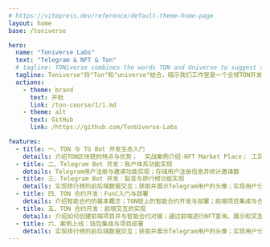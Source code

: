 ```yaml
---
# https://vitepress.dev/reference/default-theme-home-page
layout: home
base: /toniverse

hero:
  name: "Toniverse Labs"
  text: "Telegram & NFT & Ton"
  # tagline: TONiverse combines the words TON and Universe to suggest that our studio is a global center for TON development. Labs reflects our team's exploration of cutting-edge technologies and solutions.
  tagline: Toniverse"将"Ton"和"universe"结合，暗示我们工作室是一个全球TON开发的中心。"Labs"体现了我们团队在前沿技术和解决方案上的探索。
  actions:
    - theme: brand
      text: 开始
      link: /ton-course/1/1.md
    - theme: alt
      text: GitHub
      link: /https://github.com/TonUiverse-Labs

features:
  - title: 一、TON 与 TG Bot 开发生态入门
    details: 介绍TON区块链的特点与优势；  实战案例介绍-NFT Market Place； 工具和开发环境准备（Telegram Bot、TON开发工具）
  - title: 二、Telegram Bot 开发：账户体系功能实现
    details: Telegram用户注册与邀请功能实现；存储用户注册信息并统计邀请数
  - title: 三、Telegram Bot 开发：裂变与排行榜功能实现
    details: 实现排行榜的前后端数据交互；获取并展示Telegram用户的头像；实现用户分数或邀请数的排行榜展示
  - title: 四、TON 合约开发：FunC入门与部署
    details: 介绍智能合约的基本概念；TON链上的智能合约开发与部署；前端项目集成与合约对接
  - title: 五、TON 合约开发：前端交互的实现
    details: 介绍如何创建前端项目并与智能合约对接；通过前端进行NFT查询、展示和交互；NFT Mint功能实现与发布
  - title: 六、案例上线：钱包集成与项目部署
    details: 实现排行榜的前后端数据交互；获取并展示Telegram用户的头像；实现用户分数或邀请数的排行榜展示
---
```


